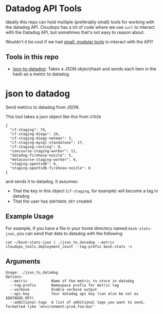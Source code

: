 # Datadog API Tools

Ideally this repo can hold multiple (preferably small) tools for working with
the datadog API. Cloudops has a lot of code where we use `curl` to interact
with the Datadog API, but sometimes that's not easy to reason about.

Wouldn't it be cool if we had [small, modular tools](https://en.wikipedia.org/wiki/Unix_philosophy#Do_One_Thing_and_Do_It_Well) to interact with the API?

## Tools in this repo
- [json-to-datadog](#json-to-datadog): Takes a JSON object/hash and sends each item in the hash as a metric to datadog.


# json to datadog
Send metrics to datadog from JSON.

This tool takes a json object like this from `STDIN`

```
{
  "cf-staging": 74,
  "cf-staging-diego": 24,
  "cf-staging-diego-netman": 3,
  "cf-staging-mysql-standalone": 17,
  "cf-staging-routing": 9,
  "concourse-staging-worker": 11,
  "datadog-firehose-nozzle": 5,
  "metacourse-staging-worker": 4,
  "staging-opentsdb": 6,
  "staging-opentsdb-firehose-nozzle": 6
}
```

and sends it to datadog. It assumes:

- That the key in this object (`cf-staging`, for example) will become a tag in datadog
- That the user has `$DATADOG_KEY` created

## Example Usage
For example, if you have a file in your home directory named `bosh-stats-json`, 
you can send that data to datadog with the following:

`cat ~/bosh-stats-json | ./json_to_datadog --metric cloudops_tools.deployment_count --tag-prefix bosh-stats -v`

## Arguments
```
Usage: ./json_to_datadog
Options:
  --metric           Name of the metric to store in datadog
  --tag-prefix       Namespace prefix for metric tag
  --verbose          Enable verbose output
  --api-key          Your datadog api key (can also be set as $DATADOG_KEY)
  --additional-tags  A list of additional tags you want to send, formatted like 'environment:prod,foo:bar'
```


